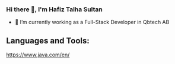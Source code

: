 ### Hi there 👋, I'm Hafiz Talha Sultan

- 🔭 I’m currently working as a Full-Stack Developer in Qbtech AB

## Languages and Tools:
https://www.java.com/en/

<!--
**TalhaSultan/TalhaSultan** is a ✨ _special_ ✨ repository because its `README.md` (this file) appears on your GitHub profile.

Here are some ideas to get you started:

- 🔭 I’m currently working on ...
- 🌱 I’m currently learning ...
- 👯 I’m looking to collaborate on ...
- 🤔 I’m looking for help with ...
- 💬 Ask me about ...
- 📫 How to reach me: ...
- 😄 Pronouns: ...
- ⚡ Fun fact: ...
-->
